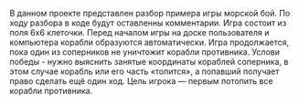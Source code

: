 В данном проекте представлен разбор примера игры морской бой. По ходу разбора в коде будут оставленны комментарии. Игра состоит из поля 6х6 клеточки. Перед началом игры на доске пользователя и компьютера корабли образуются автоматически. Игра продолжается, пока один из соперников не уничтожит корабли противника. Услови победы - нужно выяснить занятые координаты кораблей соперника, в этом случае корабль или его часть «топится», а попавший получает право сделать ещё один ход. Цель игрока — первым потопить все корабли противника.
